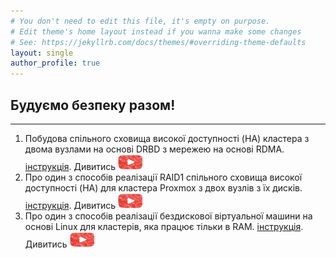 ```yaml
---
# You don't need to edit this file, it's empty on purpose.
# Edit theme's home layout instead if you wanna make some changes
# See: https://jekyllrb.com/docs/themes/#overriding-theme-defaults
layout: single
author_profile: true
---
```

## Будуємо безпеку разом!
---
1. Побудова спільного сховища високої доступності (HA) кластера з двома вузлами на основі DRBD з мережею на основі RDMA. [інструкція](https://github.com/vidomenko-it/vidomenko-it.github.io/blob/main/_posts/2025-01-11-post-1.md). Дивитись <a href="https://youtube.com">
  <img src="assets/images/youtube.jpg" width="40" height="25" width="60" target="_blank" alt="Дивитись"></a>  
2. Про один з способів реалізації RAID1 спільного сховища високої доступності (HA) для кластера Proxmox з двох вузлів з їх дисків. [інструкція](https://github.com/vidomenko-it/vidomenko-it.github.io/blob/main/_posts/2025-01-12-post-2.md). Дивитись <a href="https://youtube.com">
  <img src="assets/images/youtube.jpg" width="40" height="25" width="60" target="_blank" alt="Дивитись"></a> 
3. Про один з способів реалізації бездискової віртуальної машини на основі Linux для кластерів, яка працює тільки в RAM. [інструкція](https://vidomenko-it.github.io/blog/post-3/). Дивитись <a href="https://youtube.com">
  <img src="assets/images/youtube.jpg" width="40" height="25" width="60" target="_blank" alt="Дивитись"></a>
